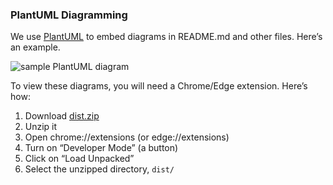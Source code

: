 

### PlantUML Diagramming

We use [PlantUML](https://plantuml.com/) to embed diagrams in README.md and other files. Here’s an example.

![sample PlantUML diagram](https://plantuml.com/imgw/img-35ae0d96da19cd18f27138d3a18af9cd.webp)

To view these diagrams, you will need a Chrome/Edge extension. Here’s how:

1. Download [dist.zip](https://github.com/ctn/plantuml-visualizer/blob/install/dist.zip)
2. Unzip it
3. Open chrome://extensions (or edge://extensions)
4. Turn on “Developer Mode” (a button)
5. Click on “Load Unpacked”
6. Select the unzipped directory, `dist/`
